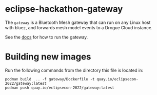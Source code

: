 # eclipse-hackathon-gateway

The `gateway` is a Bluetooth Mesh gateway that can run on any Linux host with bluez, and forwards mesh model events to a Drogue Cloud instance.

See the [docs](../DEVELOPING.md) for how to run the gateway.

# Building new images

Run the following commands from the directory this file is located in:

```shell
podman build  .. -f gateway/Dockerfile -t quay.io/eclipsecon-2022/gateway:latest
podman push quay.io/eclipsecon-2022/gateway:latest
```
